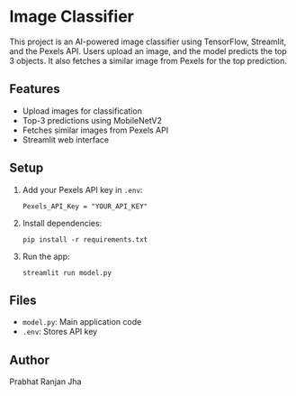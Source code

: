 # Image Classifier

This project is an AI-powered image classifier using TensorFlow, Streamlit, and the Pexels API. Users upload an image, and the model predicts the top 3 objects. It also fetches a similar image from Pexels for the top prediction.

## Features

- Upload images for classification
- Top-3 predictions using MobileNetV2
- Fetches similar images from Pexels API
- Streamlit web interface

## Setup

1. Add your Pexels API key in `.env`:
   ```
   Pexels_API_Key = "YOUR_API_KEY"
   ```
2. Install dependencies:
   ```
   pip install -r requirements.txt
   ```
3. Run the app:
   ```
   streamlit run model.py
   ```

## Files

- `model.py`: Main application code
- `.env`: Stores API key

## Author

Prabhat Ranjan Jha